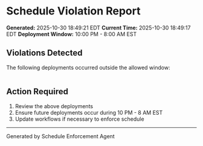 # Schedule Violation Report

**Generated:** 2025-10-30 18:49:21 EDT
**Current Time:** 2025-10-30 18:49:17 EDT
**Deployment Window:** 10:00 PM - 8:00 AM EST

## Violations Detected

The following deployments occurred outside the allowed window:

```

```

## Action Required

1. Review the above deployments
2. Ensure future deployments occur during 10 PM - 8 AM EST
3. Update workflows if necessary to enforce schedule

---

Generated by Schedule Enforcement Agent
